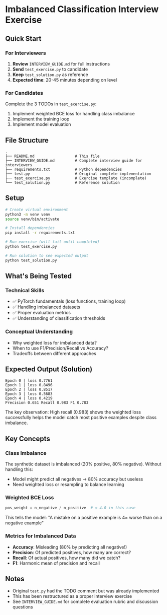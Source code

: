 # Imbalanced Classification Interview Exercise

## Quick Start

### For Interviewers
1. **Review** `INTERVIEW_GUIDE.md` for full instructions
2. **Send** `test_exercise.py` to candidate
3. **Keep** `test_solution.py` as reference
4. **Expected time**: 20-45 minutes depending on level

### For Candidates
Complete the 3 TODOs in `test_exercise.py`:
1. Implement weighted BCE loss for handling class imbalance
2. Implement the training loop
3. Implement model evaluation

## File Structure
```
.
├── README.md                  # This file
├── INTERVIEW_GUIDE.md         # Complete interview guide for interviewers
├── requirements.txt           # Python dependencies
├── test.py                    # Original complete implementation
├── test_exercise.py           # Exercise template (incomplete)
└── test_solution.py           # Reference solution
```

## Setup

```bash
# Create virtual environment
python3 -m venv venv
source venv/bin/activate

# Install dependencies
pip install -r requirements.txt

# Run exercise (will fail until completed)
python test_exercise.py

# Run solution to see expected output
python test_solution.py
```

## What's Being Tested

### Technical Skills
- ✅ PyTorch fundamentals (loss functions, training loop)
- ✅ Handling imbalanced datasets
- ✅ Proper evaluation metrics
- ✅ Understanding of classification thresholds

### Conceptual Understanding
- Why weighted loss for imbalanced data?
- When to use F1/Precision/Recall vs Accuracy?
- Tradeoffs between different approaches

## Expected Output (Solution)

```
Epoch 0 | loss 0.7761
Epoch 1 | loss 0.8496
Epoch 2 | loss 0.8517
Epoch 3 | loss 0.5683
Epoch 4 | loss 0.4219
Precision 0.651 Recall 0.983 F1 0.783
```

The key observation: High recall (0.983) shows the weighted loss successfully helps the model catch most positive examples despite class imbalance.

## Key Concepts

### Class Imbalance
The synthetic dataset is imbalanced (20% positive, 80% negative). Without handling this:
- Model might predict all negatives → 80% accuracy but useless
- Need weighted loss or resampling to balance learning

### Weighted BCE Loss
```python
pos_weight = n_negative / n_positive  # ≈ 4.0 in this case
```
This tells the model: "A mistake on a positive example is 4× worse than on a negative example"

### Metrics for Imbalanced Data
- **Accuracy**: Misleading (80% by predicting all negative!)
- **Precision**: Of predicted positives, how many are correct?
- **Recall**: Of actual positives, how many did we catch?
- **F1**: Harmonic mean of precision and recall

## Notes

- Original `test.py` had the TODO comment but was already implemented
- This has been restructured as a proper interview exercise
- See `INTERVIEW_GUIDE.md` for complete evaluation rubric and discussion questions
